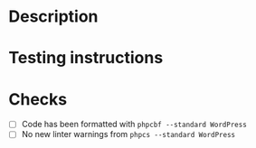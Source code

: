 # Description

# Testing instructions

# Checks
- [ ] Code has been formatted with `phpcbf --standard WordPress`
- [ ] No new linter warnings from `phpcs --standard WordPress`
